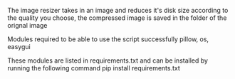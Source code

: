 The image resizer takes in an image and reduces it's disk size according to the quality you choose, the compressed image is saved in the folder of the orignal image

Modules required to be able to use the script successfully pillow, os, easygui

These modules are listed in requirements.txt and can be installed by running the following command pip install requirements.txt